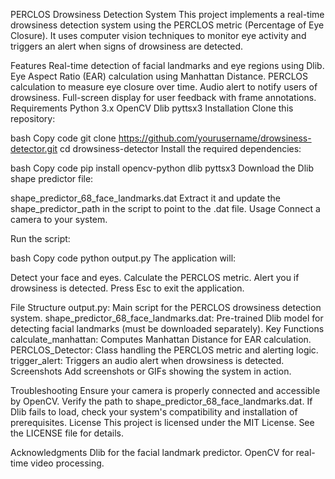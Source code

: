 PERCLOS Drowsiness Detection System
This project implements a real-time drowsiness detection system using the PERCLOS metric (Percentage of Eye Closure). It uses computer vision techniques to monitor eye activity and triggers an alert when signs of drowsiness are detected.

Features
Real-time detection of facial landmarks and eye regions using Dlib.
Eye Aspect Ratio (EAR) calculation using Manhattan Distance.
PERCLOS calculation to measure eye closure over time.
Audio alert to notify users of drowsiness.
Full-screen display for user feedback with frame annotations.
Requirements
Python 3.x
OpenCV
Dlib
pyttsx3
Installation
Clone this repository:

bash
Copy code
git clone https://github.com/yourusername/drowsiness-detector.git
cd drowsiness-detector
Install the required dependencies:

bash
Copy code
pip install opencv-python dlib pyttsx3
Download the Dlib shape predictor file:

shape_predictor_68_face_landmarks.dat
Extract it and update the shape_predictor_path in the script to point to the .dat file.
Usage
Connect a camera to your system.

Run the script:

bash
Copy code
python output.py
The application will:

Detect your face and eyes.
Calculate the PERCLOS metric.
Alert you if drowsiness is detected.
Press Esc to exit the application.

File Structure
output.py: Main script for the PERCLOS drowsiness detection system.
shape_predictor_68_face_landmarks.dat: Pre-trained Dlib model for detecting facial landmarks (must be downloaded separately).
Key Functions
calculate_manhattan: Computes Manhattan Distance for EAR calculation.
PERCLOS_Detector: Class handling the PERCLOS metric and alerting logic.
trigger_alert: Triggers an audio alert when drowsiness is detected.
Screenshots
Add screenshots or GIFs showing the system in action.

Troubleshooting
Ensure your camera is properly connected and accessible by OpenCV.
Verify the path to shape_predictor_68_face_landmarks.dat.
If Dlib fails to load, check your system's compatibility and installation of prerequisites.
License
This project is licensed under the MIT License. See the LICENSE file for details.

Acknowledgments
Dlib for the facial landmark predictor.
OpenCV for real-time video processing.
